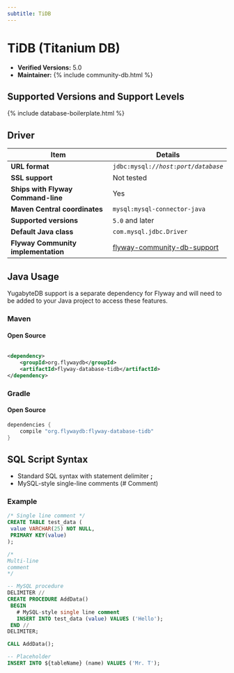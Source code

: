 ```yaml
---
subtitle: TiDB
---
```

# TiDB (Titanium DB)
- **Verified Versions:** 5.0
- **Maintainer:** {% include community-db.html %}

## Supported Versions and Support Levels

{% include database-boilerplate.html %}

## Driver

| Item                                | Details                                                                                                             |
| ----------------------------------- | ------------------------------------------------------------------------------------------------------------------- |
| **URL format**                      | <code>jdbc:mysql://<i>host</i>:<i>port</i>/<i>database</i></code>                                                   |
| **SSL support**                     | Not tested                                                                                                          |
| **Ships with Flyway Command-line**  | Yes                                                                                                                 |
| **Maven Central coordinates**       | `mysql:mysql-connector-java`                                                                                        |
| **Supported versions**              | `5.0` and later                                                                                                     |
| **Default Java class**              | `com.mysql.jdbc.Driver`                                                                                             |
| **Flyway Community implementation** | [flyway-community-db-support](https://github.com/flyway/flyway-community-db-support/tree/main/flyway-database-tidb) |


## Java Usage

YugabyteDB support is a separate dependency for Flyway and will need to be added to your Java project to access these features.

### Maven

#### Open Source

```xml

<dependency>
    <groupId>org.flywaydb</groupId>
    <artifactId>flyway-database-tidb</artifactId>
</dependency>
```

### Gradle

#### Open Source

```groovy
dependencies {
    compile "org.flywaydb:flyway-database-tidb"
}
```

## SQL Script Syntax

- Standard SQL syntax with statement delimiter **;**
- MySQL-style single-line comments (# Comment)
 
### Example

```sql
/* Single line comment */
CREATE TABLE test_data (
 value VARCHAR(25) NOT NULL,
 PRIMARY KEY(value)
);

/*
Multi-line
comment
*/

-- MySQL procedure
DELIMITER //
CREATE PROCEDURE AddData()
 BEGIN
   # MySQL-style single line comment
   INSERT INTO test_data (value) VALUES ('Hello');
 END //
DELIMITER;

CALL AddData();

-- Placeholder
INSERT INTO ${tableName} (name) VALUES ('Mr. T');
```
